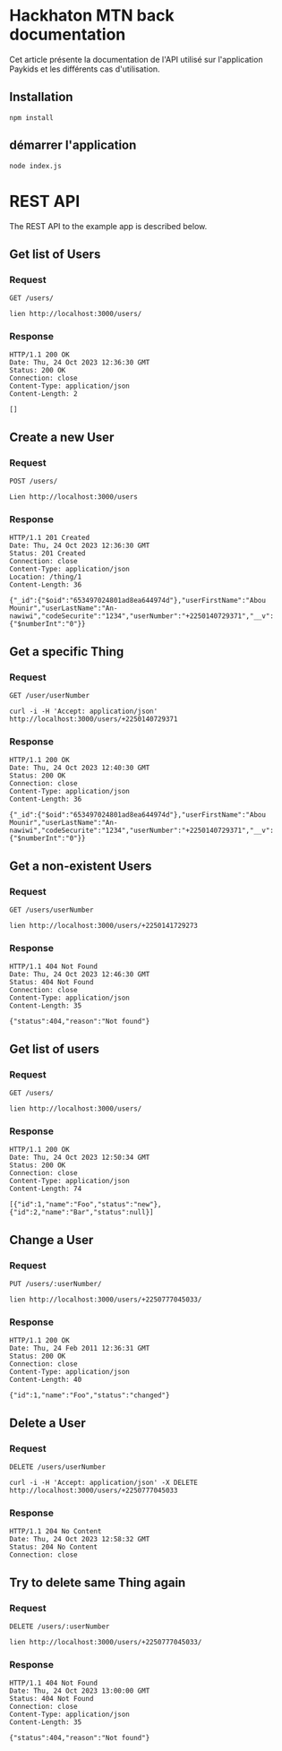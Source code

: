 # Hackhaton MTN back documentation

Cet article présente la documentation de l'API utilisé sur l'application Paykids et les différents cas d'utilisation.

## Installation

    npm install

##  démarrer l'application

    node index.js

# REST API

The REST API to the example app is described below.

## Get list of Users

### Request

`GET /users/`

    lien http://localhost:3000/users/

### Response

    HTTP/1.1 200 OK
    Date: Thu, 24 Oct 2023 12:36:30 GMT
    Status: 200 OK
    Connection: close
    Content-Type: application/json
    Content-Length: 2

    []

## Create a new User

### Request

`POST /users/`

    Lien http://localhost:3000/users

### Response

    HTTP/1.1 201 Created
    Date: Thu, 24 Oct 2023 12:36:30 GMT
    Status: 201 Created
    Connection: close
    Content-Type: application/json
    Location: /thing/1
    Content-Length: 36

    {"_id":{"$oid":"653497024801ad8ea644974d"},"userFirstName":"Abou Mounir","userLastName":"An-nawiwi","codeSecurite":"1234","userNumber":"+2250140729371","__v":{"$numberInt":"0"}}

## Get a specific Thing

### Request

`GET /user/userNumber`

    curl -i -H 'Accept: application/json' http://localhost:3000/users/+2250140729371

### Response

    HTTP/1.1 200 OK
    Date: Thu, 24 Oct 2023 12:40:30 GMT
    Status: 200 OK
    Connection: close
    Content-Type: application/json
    Content-Length: 36

    {"_id":{"$oid":"653497024801ad8ea644974d"},"userFirstName":"Abou Mounir","userLastName":"An-nawiwi","codeSecurite":"1234","userNumber":"+2250140729371","__v":{"$numberInt":"0"}}

## Get a non-existent Users

### Request

`GET /users/userNumber`

    lien http://localhost:3000/users/+2250141729273

### Response

    HTTP/1.1 404 Not Found
    Date: Thu, 24 Oct 2023 12:46:30 GMT
    Status: 404 Not Found
    Connection: close
    Content-Type: application/json
    Content-Length: 35

    {"status":404,"reason":"Not found"}


## Get list of users

### Request

`GET /users/`

    lien http://localhost:3000/users/

### Response

    HTTP/1.1 200 OK
    Date: Thu, 24 Oct 2023 12:50:34 GMT
    Status: 200 OK
    Connection: close
    Content-Type: application/json
    Content-Length: 74

    [{"id":1,"name":"Foo","status":"new"},{"id":2,"name":"Bar","status":null}]

## Change a User

### Request

`PUT /users/:userNumber/`

    lien http://localhost:3000/users/+2250777045033/

### Response

    HTTP/1.1 200 OK
    Date: Thu, 24 Feb 2011 12:36:31 GMT
    Status: 200 OK
    Connection: close
    Content-Type: application/json
    Content-Length: 40

    {"id":1,"name":"Foo","status":"changed"}

## Delete a User

### Request

`DELETE /users/userNumber`

    curl -i -H 'Accept: application/json' -X DELETE http://localhost:3000/users/+2250777045033

### Response

    HTTP/1.1 204 No Content
    Date: Thu, 24 Oct 2023 12:58:32 GMT
    Status: 204 No Content
    Connection: close


## Try to delete same Thing again

### Request

`DELETE /users/:userNumber`

    lien http://localhost:3000/users/+2250777045033/

### Response

    HTTP/1.1 404 Not Found
    Date: Thu, 24 Oct 2023 13:00:00 GMT
    Status: 404 Not Found
    Connection: close
    Content-Type: application/json
    Content-Length: 35

    {"status":404,"reason":"Not found"}
